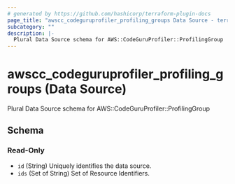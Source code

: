 ```yaml
---
# generated by https://github.com/hashicorp/terraform-plugin-docs
page_title: "awscc_codeguruprofiler_profiling_groups Data Source - terraform-provider-awscc"
subcategory: ""
description: |-
  Plural Data Source schema for AWS::CodeGuruProfiler::ProfilingGroup
---
```


# awscc_codeguruprofiler_profiling_groups (Data Source)

Plural Data Source schema for AWS::CodeGuruProfiler::ProfilingGroup



<!-- schema generated by tfplugindocs -->
## Schema

### Read-Only

- `id` (String) Uniquely identifies the data source.
- `ids` (Set of String) Set of Resource Identifiers.


